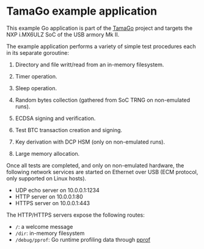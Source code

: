 TamaGo example application
==========================

This example Go application is part of the
[TamaGo](https://github.com/f-secure-foundry/tamago) project and targets the NXP
i.MX6ULZ SoC of the USB armory Mk II.

The example application performs a variety of simple test procedures each in
its separate goroutine:

  1. Directory and file writt/read from an in-memory filesystem.

  2. Timer operation.

  3. Sleep operation.

  4. Random bytes collection (gathered from SoC TRNG on non-emulated runs).

  5. ECDSA signing and verification.

  6. Test BTC transaction creation and signing.

  7. Key derivation with DCP HSM (only on non-emulated runs).

  8. Large memory allocation.

Once all tests are completed, and only on non-emulated hardware, the following
network services are started on Ethernet over USB (ECM protocol, only supported
on Linux hosts).

  * UDP echo server on 10.0.0.1:1234
  * HTTP server on 10.0.0.1:80
  * HTTPS server on 10.0.0.1:443

The HTTP/HTTPS servers expose the following routes:

  * `/`: a welcome message
  * `/dir`: in-memory filesystem
  * `/debug/pprof`: Go runtime profiling data through [pprof](https://golang.org/pkg/net/http/pprof/)
